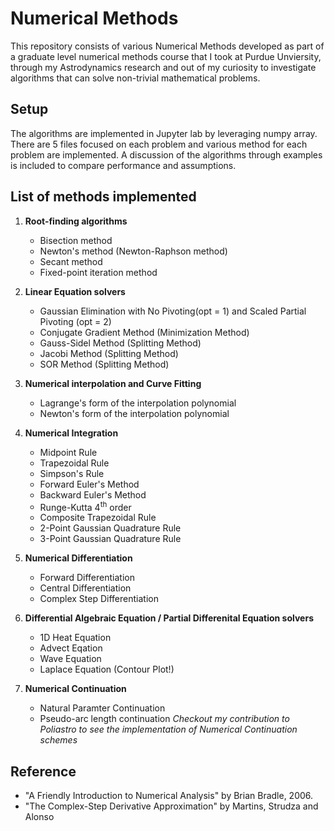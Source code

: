 # Numerical Methods
    
This repository consists of various Numerical Methods developed as part of a graduate level numerical methods course that I took at Purdue Unviersity, through my Astrodynamics research and out of my curiosity to investigate algorithms that can solve non-trivial mathematical problems. 

## Setup

The algorithms are implemented in Jupyter lab by leveraging numpy array. There are 5 files focused on each problem and various method for each problem are implemented. A discussion of the algorithms through examples is included to compare performance and assumptions.  

## List of methods implemented

1. **Root-finding algorithms**
    * Bisection method
    * Newton's method (Newton-Raphson method)
    * Secant method
    * Fixed-point iteration method
    
2. **Linear Equation solvers**
    * Gaussian Elimination with No Pivoting(opt = 1) and Scaled Partial Pivoting (opt = 2)
    * Conjugate Gradient Method (Minimization Method)
    * Gauss-Sidel Method (Splitting Method)
    * Jacobi Method (Splitting Method)
    * SOR Method (Splitting Method)

3. **Numerical interpolation and Curve Fitting** 
    * Lagrange's form of the interpolation polynomial
    * Newton's form of the interpolation polynomial

4. **Numerical Integration**
    * Midpoint Rule
    * Trapezoidal Rule
    * Simpson's Rule
    * Forward Euler's Method
    * Backward Euler's Method
    * Runge-Kutta 4<sup>th</sup> order
    * Composite Trapezoidal Rule
    * 2-Point Gaussian Quadrature Rule
    * 3-Point Gaussian Quadrature Rule
   
5. **Numerical Differentiation**
    * Forward Differentiation
    * Central Differentiation
    * Complex Step Differentiation

5. **Differential Algebraic Equation / Partial Differenital Equation solvers**
    * 1D Heat Equation
    * Advect Eqation
    * Wave Equation
    * Laplace Equation (Contour Plot!)

6. **Numerical Continuation**
    * Natural Paramter Continuation
    * Pseudo-arc length continuation 
_Checkout my contribution to Poliastro to see the implementation of Numerical Continuation schemes_

## Reference
* "A Friendly Introduction to Numerical Analysis" by Brian Bradle, 2006.
* "The Complex-Step Derivative Approximation" by Martins, Strudza and Alonso
